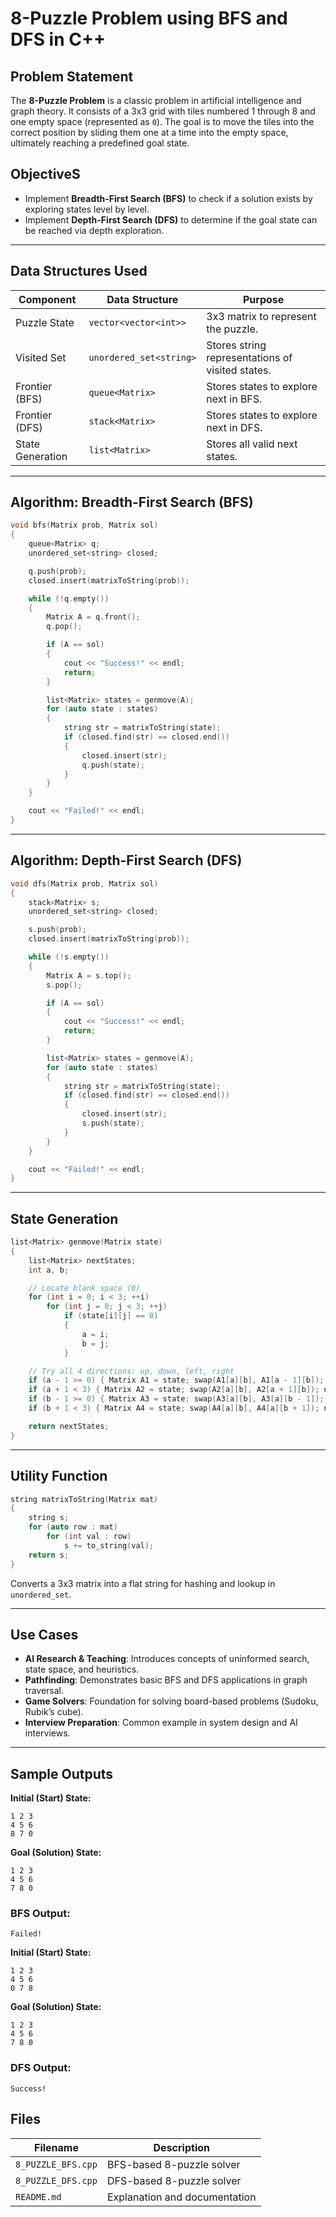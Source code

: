 
# 8-Puzzle Problem using BFS and DFS in C++

## Problem Statement

The **8-Puzzle Problem** is a classic problem in artificial intelligence and graph theory. It consists of a 3x3 grid with tiles numbered 1 through 8 and one empty space (represented as `0`). The goal is to move the tiles into the correct position by sliding them one at a time into the empty space, ultimately reaching a predefined goal state.

## ObjectiveS

- Implement **Breadth-First Search (BFS)** to check if a solution exists by exploring states level by level.
- Implement **Depth-First Search (DFS)** to determine if the goal state can be reached via depth exploration.


---

## Data Structures Used

| Component         | Data Structure            | Purpose                                          |
|-------------------|---------------------------|--------------------------------------------------|
| Puzzle State      | `vector<vector<int>>`     | 3x3 matrix to represent the puzzle.              |
| Visited Set       | `unordered_set<string>`   | Stores string representations of visited states. |
| Frontier (BFS)    | `queue<Matrix>`           | Stores states to explore next in BFS.            |
| Frontier (DFS)    | `stack<Matrix>`           | Stores states to explore next in DFS.            |
| State Generation  | `list<Matrix>`            | Stores all valid next states.                    |

---

## Algorithm: Breadth-First Search (BFS)

```cpp
void bfs(Matrix prob, Matrix sol)
{
    queue<Matrix> q;
    unordered_set<string> closed;

    q.push(prob);
    closed.insert(matrixToString(prob));

    while (!q.empty())
    {
        Matrix A = q.front();
        q.pop();

        if (A == sol)
        {
            cout << "Success!" << endl;
            return;
        }

        list<Matrix> states = genmove(A);
        for (auto state : states)
        {
            string str = matrixToString(state);
            if (closed.find(str) == closed.end())
            {
                closed.insert(str);
                q.push(state);
            }
        }
    }

    cout << "Failed!" << endl;
}
```

---

## Algorithm: Depth-First Search (DFS)

```cpp
void dfs(Matrix prob, Matrix sol)
{
    stack<Matrix> s;
    unordered_set<string> closed;

    s.push(prob);
    closed.insert(matrixToString(prob));

    while (!s.empty())
    {
        Matrix A = s.top();
        s.pop();

        if (A == sol)
        {
            cout << "Success!" << endl;
            return;
        }

        list<Matrix> states = genmove(A);
        for (auto state : states)
        {
            string str = matrixToString(state);
            if (closed.find(str) == closed.end())
            {
                closed.insert(str);
                s.push(state);
            }
        }
    }

    cout << "Failed!" << endl;
}
```

---

## State Generation

```cpp
list<Matrix> genmove(Matrix state)
{
    list<Matrix> nextStates;
    int a, b;

    // Locate blank space (0)
    for (int i = 0; i < 3; ++i)
        for (int j = 0; j < 3; ++j)
            if (state[i][j] == 0)
            {
                a = i;
                b = j;
            }

    // Try all 4 directions: up, down, left, right
    if (a - 1 >= 0) { Matrix A1 = state; swap(A1[a][b], A1[a - 1][b]); nextStates.push_back(A1); }
    if (a + 1 < 3) { Matrix A2 = state; swap(A2[a][b], A2[a + 1][b]); nextStates.push_back(A2); }
    if (b - 1 >= 0) { Matrix A3 = state; swap(A3[a][b], A3[a][b - 1]); nextStates.push_back(A3); }
    if (b + 1 < 3) { Matrix A4 = state; swap(A4[a][b], A4[a][b + 1]); nextStates.push_back(A4); }

    return nextStates;
}
```

---

## Utility Function

```cpp
string matrixToString(Matrix mat)
{
    string s;
    for (auto row : mat)
        for (int val : row)
            s += to_string(val);
    return s;
}
```

Converts a 3x3 matrix into a flat string for hashing and lookup in `unordered_set`.

---

## Use Cases

- **AI Research & Teaching**: Introduces concepts of uninformed search, state space, and heuristics.
- **Pathfinding**: Demonstrates basic BFS and DFS applications in graph traversal.
- **Game Solvers**: Foundation for solving board-based problems (Sudoku, Rubik’s cube).
- **Interview Preparation**: Common example in system design and AI interviews.

---

## Sample Outputs

**Initial (Start) State:**

```
1 2 3
4 5 6
8 7 0
```

**Goal (Solution) State:**

```
1 2 3
4 5 6
7 8 0
```
### BFS Output:
```
Failed!
```

**Initial (Start) State:**

```
1 2 3
4 5 6
0 7 8
```

**Goal (Solution) State:**

```
1 2 3
4 5 6
7 8 0
```
### DFS Output:
```
Success!
```



## Files

| Filename                 | Description                                  |
|--------------------------|----------------------------------------------|
| `8_PUZZLE_BFS.cpp`       | BFS-based 8-puzzle solver                    |
| `8_PUZZLE_DFS.cpp`       | DFS-based 8-puzzle solver                    |
| `README.md`              | Explanation and documentation                |


